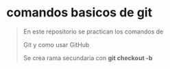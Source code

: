 # comandos basicos de git

> En este repositorio se practican los comandos de 
>
> Git y como usar GitHub
>
> Se crea rama secundaria con **git checkout -b**
